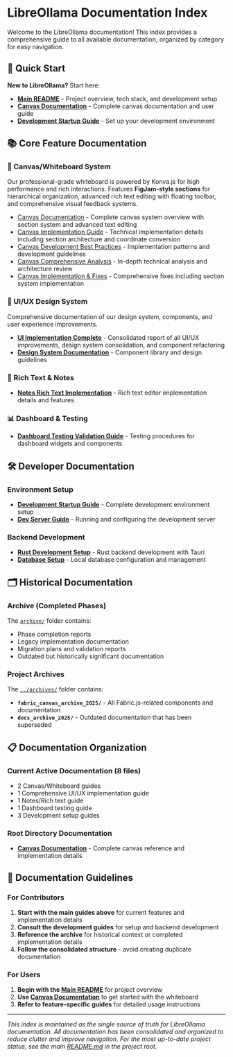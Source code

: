 # LibreOllama Documentation Index

Welcome to the LibreOllama documentation! This index provides a comprehensive guide to all available documentation, organized by category for easy navigation.

## 🚀 Quick Start

**New to LibreOllama?** Start here:
- **[Main README](../README.md)** - Project overview, tech stack, and development setup
- **[Canvas Documentation](./CANVAS_DOCUMENTATION.md)** - Complete canvas documentation and user guide
- **[Development Startup Guide](./development/DEV-STARTUP-GUIDE.md)** - Set up your development environment

## 📚 Core Feature Documentation

### **🎨 Canvas/Whiteboard System**
Our professional-grade whiteboard is powered by Konva.js for high performance and rich interactions. Features **FigJam-style sections** for hierarchical organization, advanced rich text editing with floating toolbar, and comprehensive visual feedback systems.

- [Canvas Documentation](CANVAS_DOCUMENTATION.md) - Complete canvas system overview with section system and advanced text editing
- [Canvas Implementation Guide](CANVAS_IMPLEMENTATION_GUIDE.md) - Technical implementation details including section architecture and coordinate conversion
- [Canvas Development Best Practices](CANVAS_DEVELOPMENT_BEST_PRACTICES.md) - Implementation patterns and development guidelines
- [Canvas Comprehensive Analysis](CANVAS_COMPREHENSIVE_ANALYSIS.md) - In-depth technical analysis and architecture review
- [Canvas Implementation & Fixes](CANVAS_FIXES_SUMMARY.md) - Comprehensive fixes including section system implementation

### **🎨 UI/UX Design System**
Comprehensive documentation of our design system, components, and user experience improvements.

- **[UI Implementation Complete](./UI_IMPLEMENTATION_COMPLETE.md)** - Consolidated report of all UI/UX improvements, design system consolidation, and component refactoring
- **[Design System Documentation](./design-system/)** - Component library and design guidelines

### **📝 Rich Text & Notes**
- **[Notes Rich Text Implementation](./NOTES_RICH_TEXT_IMPLEMENTATION_SUMMARY.md)** - Rich text editor implementation details and features

### **📊 Dashboard & Testing**
- **[Dashboard Testing Validation Guide](./DASHBOARD_TESTING_VALIDATION_GUIDE.md)** - Testing procedures for dashboard widgets and components

## 🛠️ Developer Documentation

### **Environment Setup**
- **[Development Startup Guide](./development/DEV-STARTUP-GUIDE.md)** - Complete development environment setup
- **[Dev Server Guide](./development/DEV-SERVER-GUIDE.md)** - Running and configuring the development server

### **Backend Development**
- **[Rust Development Setup](./development/RUST_DEVELOPMENT_SETUP.md)** - Rust backend development with Tauri
- **[Database Setup](./development/DATABASE_SETUP.md)** - Local database configuration and management

## 🗂️ Historical Documentation

### **Archive (Completed Phases)**
The [`archive/`](./archive/) folder contains:
- Phase completion reports
- Legacy implementation documentation  
- Migration plans and validation reports
- Outdated but historically significant documentation

### **Project Archives**
The [`../archives/`](../archives/) folder contains:
- **`fabric_canvas_archive_2025/`** - All Fabric.js-related components and documentation
- **`docs_archive_2025/`** - Outdated documentation that has been superseded

## 📋 Documentation Organization

### **Current Active Documentation** (8 files)
- 2 Canvas/Whiteboard guides
- 1 Comprehensive UI/UX implementation guide  
- 1 Notes/Rich text guide
- 1 Dashboard testing guide
- 3 Development setup guides

### **Root Directory Documentation**
- **[Canvas Documentation](./CANVAS_DOCUMENTATION.md)** - Complete canvas reference and implementation details

## 📝 Documentation Guidelines

### **For Contributors**
1. **Start with the main guides above** for current features and implementation details
2. **Consult the development guides** for setup and backend development  
3. **Reference the archive** for historical context or completed implementation details
4. **Follow the consolidated structure** - avoid creating duplicate documentation

### **For Users**
1. **Begin with the [Main README](../README.md)** for project overview
2. **Use [Canvas Documentation](./CANVAS_DOCUMENTATION.md)** to get started with the whiteboard
3. **Refer to feature-specific guides** for detailed usage instructions

---

*This index is maintained as the single source of truth for LibreOllama documentation. All documentation has been consolidated and organized to reduce clutter and improve navigation. For the most up-to-date project status, see the main [README.md](../README.md) in the project root.*
